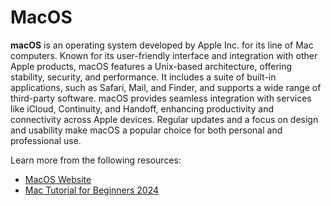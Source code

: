 # MacOS

**macOS** is an operating system developed by Apple Inc. for its line of Mac computers. Known for its user-friendly interface and integration with other Apple products, macOS features a Unix-based architecture, offering stability, security, and performance. It includes a suite of built-in applications, such as Safari, Mail, and Finder, and supports a wide range of third-party software. macOS provides seamless integration with services like iCloud, Continuity, and Handoff, enhancing productivity and connectivity across Apple devices. Regular updates and a focus on design and usability make macOS a popular choice for both personal and professional use.

Learn more from the following resources:

- [MacOS Website](https://www.apple.com/uk/macos/macos-sequoia/)
- [Mac Tutorial for Beginners 2024](https://www.youtube.com/watch?v=3jeeFc2Vo1U)

